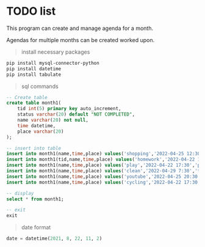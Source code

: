 # TODO list

This program can create and manage agenda for a month.

Agendas for multiple months can be created worked upon.



> install necessary packages

```bash
pip install mysql-connector-python
pip install datetime
pip install tabulate
```

> sql commands

```sql
-- Create table
create table month1(
    tid int(5) primary key auto_increment,
    status varchar(20) default "NOT COMPLETED",
    name varchar(20) not null,
    time datetime,
    place varchar(20)
);

-- insert into table
insert into month1(name,time,place) values('shopping','2022-04-25 12:30','mall');
insert into month1(tid,name,time,place) values('homework','2022-04-22 15:30','home');
insert into month1(name,time,place) values('play','2022-04-22 17:30','park');
insert into month1(name,time,place) values('clean','2022-04-29 7:30','terrace');
insert into month1(name,time,place) values('youtube','2022-04-25 20:30','home');
insert into month1(name,time,place) values('cycling','2022-04-22 17:30','track');

-- display
select * from month1;

-- exit
exit

```

> date format

```py
date = datetime(2021, 8, 22, 11, 2)
```


